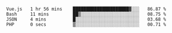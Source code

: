 <!--START_SECTION:waka-->

```text
Vue.js   1 hr 56 mins    █████████████████████▓░░░   86.87 %
Bash     11 mins         ██▒░░░░░░░░░░░░░░░░░░░░░░   08.75 %
JSON     4 mins          █░░░░░░░░░░░░░░░░░░░░░░░░   03.68 %
PHP      0 secs          ▒░░░░░░░░░░░░░░░░░░░░░░░░   00.71 %
```

<!--END_SECTION:waka-->
